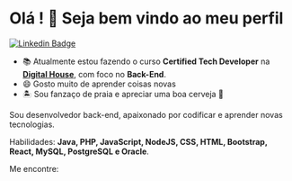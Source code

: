 <!--
- 🔭 I’m currently working on ...
- 🌱 I’m currently learning ...
- 👯 I’m looking to collaborate on ...
- 🤔 I’m looking for help with ...
- 💬 Ask me about ...
- 📫 How to reach me: ...
- 😄 Pronouns: ...
- ⚡ Fun fact: ...
-->


# Olá ! 👋 Seja bem vindo ao meu perfil

[![Linkedin Badge](https://img.shields.io/badge/-LinkedIn-blue?style=flatsquare&logo=Linkein&logoColor=white&link=https://www.linkedin.com/in/anderson-silva-418b2762/)](https://www.linkedin.com/in/anderson-silva-418b2762/)

- 📚 Atualmente estou fazendo o curso **Certified Tech Developer** na [**Digital House**](https://www.digitalhouse.com/br), com foco no **Back-End**.
- 😄 Gosto muito de aprender coisas novas
- 🏝️ Sou fanzaço de praia e apreciar uma boa cerveja 🍺

Sou desenvolvedor back-end, apaixonado por codificar e aprender novas tecnologias.

Habilidades: **Java, PHP, JavaScript, NodeJS, CSS, HTML, Bootstrap, React, MySQL, PostgreSQL e Oracle**.

Me encontre:
